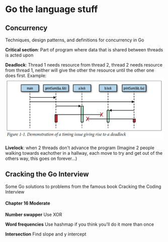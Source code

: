 # Go the language stuff


## Concurrency

Techniques, design patterns, and definitions for concurrency in Go

**Critical section**: Part of program where data that is shared between threads is acted upon

**Deadlock**: Thread 1 needs resource from thread 2, thread 2 needs resource from thread 1, neither will give the other the resource until the other one does first.
Example:
![](../assets/fig_1.1.png)


**Livelock**: when 2 threads don't advance the program
(Imagine 2 people walking towards eachother in a hallway, each move to try and get out of the others way, this goes on forever...)

## Cracking the Go Interview

Some Go solutions to problems from the famous book Cracking the Coding Interview


#### Chapter 16 Moderate
**Number swapper**
Use XOR

**Word frequencies**
Use hashmap if you think you'll do it more than once

**Intersection**
Find slope and y intercept